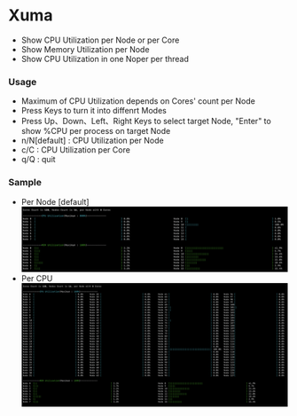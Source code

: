 # Xuma
- Show CPU Utilization per Node or per Core
- Show Memory Utilization per Node
- Show CPU Utilization in one Noper per thread

### Usage
- Maximum of CPU Utilization depends on Cores' count per Node
- Press Keys to turn it into diffenrt Modes
- Press Up、Down、Left、Right Keys to select target Node, "Enter" to show %CPU per process on target Node
- n/N[default]	: CPU Utilization per Node
- c/C		        : CPU Utilization per Core
- q/Q		        : quit

### Sample
- Per Node [default]
![默认模式](images/perNode.png)
- Per CPU
![按下C键](images/perCpu.png)
